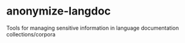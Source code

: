 # anonymize-langdoc
Tools for managing sensitive information in language documentation collections/corpora
